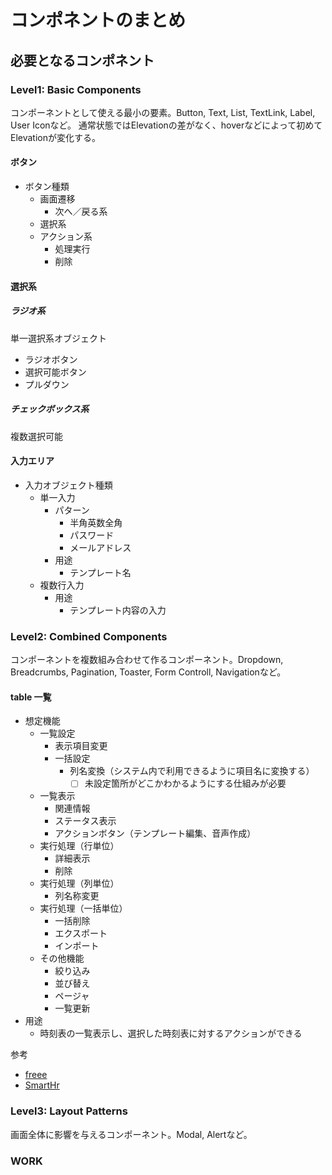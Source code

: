 # コンポネントのまとめ



## 必要となるコンポネント

### Level1: Basic Components

コンポーネントとして使える最小の要素。Button, Text, List, TextLink, Label, User Iconなど。 通常状態ではElevationの差がなく、hoverなどによって初めてElevationが変化する。

#### ボタン

- ボタン種類
  - 画面遷移
    - 次へ／戻る系
  - 選択系
  - アクション系
    - 処理実行
    - 削除

#### 選択系

##### ラジオ系

単一選択系オブジェクト

- ラジオボタン
- 選択可能ボタン
- プルダウン

##### チェックボックス系

複数選択可能

#### 入力エリア

- 入力オブジェクト種類
  - 単一入力
    - パターン
      - 半角英数全角
      - パスワード
      - メールアドレス
    - 用途
      - テンプレート名
  - 複数行入力
    - 用途
      - テンプレート内容の入力

### Level2: Combined Components

コンポーネントを複数組み合わせて作るコンポーネント。Dropdown, Breadcrumbs, Pagination, Toaster, Form Controll, Navigationなど。
  
#### table 一覧

- 想定機能
  - 一覧設定
    - 表示項目変更
    - 一括設定
      - 列名変換（システム内で利用できるように項目名に変換する）
        - [ ] 未設定箇所がどこかわかるようにする仕組みが必要
  - 一覧表示
    - 関連情報
    - ステータス表示
    - アクションボタン（テンプレート編集、音声作成）
  - 実行処理（行単位）
    - 詳細表示
    - 削除
  - 実行処理（列単位）
    - 列名称変更
  - 実行処理（一括単位）
    - 一括削除
    - エクスポート
    - インポート
  - その他機能
    - 絞り込み
    - 並び替え
    - ページャ
    - 一覧更新
- 用途
  - 時刻表の一覧表示し、選択した時刻表に対するアクションができる

参考

- [freee](https://vibes.freee.co.jp/?path=/docs/lv2-listtable-groupedlisttable--docs)
- [SmartHr](https://story.smarthr-ui.dev/?path=/story/smarthr-patterns_%E3%82%88%E3%81%8F%E3%81%82%E3%82%8B%E3%83%86%E3%83%BC%E3%83%96%E3%83%AB--default)

### Level3: Layout Patterns

画面全体に影響を与えるコンポーネント。Modal, Alertなど。

### WORK

